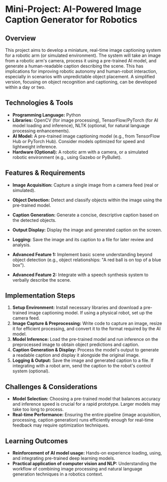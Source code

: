 # Mini-Project: AI-Powered Image Caption Generator for Robotics

## Overview

This project aims to develop a miniature, real-time image captioning system for a robotic arm (or simulated environment).  The system will take an image from a robotic arm's camera, process it using a pre-trained AI model, and generate a human-readable caption describing the scene.  This has implications for improving robotic autonomy and human-robot interaction, especially in scenarios with unpredictable object placement.  A simplified version, focusing on object recognition and captioning, can be developed within a day or two.


## Technologies & Tools

* **Programming Language:** Python
* **Libraries:** OpenCV (for image processing), TensorFlow/PyTorch (for AI model loading and inference),  NLTK (optional, for natural language processing enhancements).
* **AI Model:** A pre-trained image captioning model (e.g., from TensorFlow Hub or PyTorch Hub).  Consider models optimized for speed and lightweight inference.
* **Hardware (Optional):** A robotic arm with a camera, or a simulated robotic environment (e.g., using Gazebo or PyBullet).


## Features & Requirements

- **Image Acquisition:** Capture a single image from a camera feed (real or simulated).
- **Object Detection:** Detect and classify objects within the image using the pre-trained model.
- **Caption Generation:** Generate a concise, descriptive caption based on the detected objects.
- **Output Display:** Display the image and generated caption on the screen.
- **Logging:** Save the image and its caption to a file for later review and analysis.

- **Advanced Feature 1:** Implement basic scene understanding beyond object detection (e.g., object relationships: "A red ball is on top of a blue box").
- **Advanced Feature 2:** Integrate with a speech synthesis system to verbally describe the scene.


## Implementation Steps

1. **Setup Environment:** Install necessary libraries and download a pre-trained image captioning model.  If using a physical robot, set up the camera feed.
2. **Image Capture & Preprocessing:** Write code to capture an image, resize it for efficient processing, and convert it to the format required by the AI model.
3. **Model Inference:** Load the pre-trained model and run inference on the preprocessed image to obtain object predictions and caption.
4. **Caption Generation & Display:** Process the model's output to generate a readable caption and display it alongside the original image.
5. **Logging & Output:** Save the image and generated caption to a file.  If integrating with a robot arm, send the caption to the robot's control system (optional).


## Challenges & Considerations

- **Model Selection:** Choosing a pre-trained model that balances accuracy and inference speed is crucial for a rapid prototype.  Larger models may take too long to process.
- **Real-time Performance:**  Ensuring the entire pipeline (image acquisition, processing, caption generation) runs efficiently enough for real-time feedback may require optimization techniques.


## Learning Outcomes

- **Reinforcement of AI model usage:** Hands-on experience loading, using, and integrating pre-trained deep learning models.
- **Practical application of computer vision and NLP:**  Understanding the workflow of combining image processing and natural language generation techniques in a robotics context.


